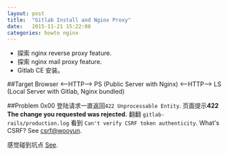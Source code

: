 ```yaml
---
layout: post
title:  "Gitlab Install and Nginx Proxy"
date:   2015-11-21 15:22:00
categories: howto nginx
---
```


- 探索 nginx reverse proxy feature.
- 探索 nginx mail proxy feature.
- Gitlab CE 安装。

##Target
Browser <--HTTP--> PS (Public Server with Nginx) <--HTTP--> LS (Local Server with Gitlab, Nginx bundled)

##Problem 0x00
登陆请求一直返回`422 Unprocessable Entity`. 页面提示**422 The change you requested was rejected.**
翻翻 `gitlab-rails/production.log` 看到 `Can't verify CSRF token authenticity`. What's CSRF? See [csrf@wooyun](http://wiki.wooyun.org/web:csrf).

感觉碰到坑点 [See](https://gitlab.com/gitlab-org/gitlab-ce/issues/1511).


